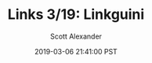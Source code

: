 ---
layout: podcast
title: "Links 3/19: Linkguini"
author: Scott Alexander
description: https://slatestarcodex.com/2019/03/06/links-3-19-linkguini/
date: 2019-03-06 21:41:00 PST
length: 2776905
duration: 694
guid: links-3-19-linkguini
---